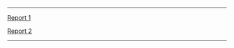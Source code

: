 
---

[Report 1](weekly-reports/roshan-weekly-reports-1.md)

[Report 2](weekly-reports/roshan-weekly-reports-2.md)

---



